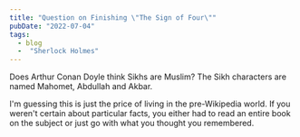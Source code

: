 ```yaml
---
title: "Question on Finishing \"The Sign of Four\""
pubDate: "2022-07-04"
tags:
  - blog
  -  "Sherlock Holmes"
---
```


Does Arthur Conan Doyle think Sikhs are Muslim? The Sikh characters are named Mahomet, Abdullah and Akbar.

I'm guessing this is just the price of living in the pre-Wikipedia world. If you weren't certain about particular facts, 
you either had to read an entire book on the subject or just go with what you thought you remembered.
